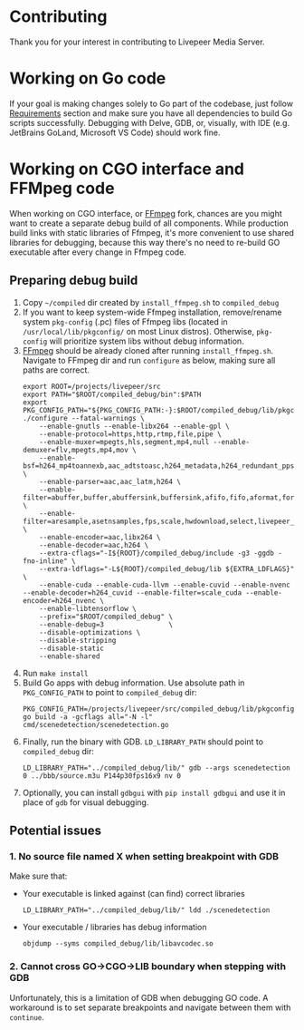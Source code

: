 # Contributing
Thank you for your interest in contributing to Livepeer Media Server.

# Working on Go code
If your goal is making changes solely to Go part of the codebase, just follow [Requirements](https://github.com/livepeer/lpms/#requirements) section and make sure you have all dependencies to build Go scripts successfully. Debugging with Delve, GDB, or, visually, with IDE (e.g. JetBrains GoLand, Microsoft VS Code) should work fine.

# Working on CGO interface and FFMpeg code
When working on CGO interface, or [FFmpeg](https://github.com/livepeer/FFmpeg/) fork, chances are you might want to create a separate debug build of all components. While production build links with static libraries of Ffmpeg, it's more convenient to use shared libraries for debugging, because this way there's no need to re-build GO executable after every change in Ffmpeg code.

## Preparing debug build
1. Copy `~/compiled` dir created by `install_ffmpeg.sh` to `compiled_debug`
2. If you want to keep system-wide Ffmpeg installation, remove/rename system `pkg-config` (.pc) files of Ffmpeg libs (located in `/usr/local/lib/pkgconfig/` on most Linux distros). Otherwise, `pkg-config` will prioritize system libs without debug information.
3. [FFmpeg](https://github.com/livepeer/FFmpeg/) should be already cloned after running `install_ffmpeg.sh`. Navigate to FFmpeg dir and run `configure` as below, making sure all paths are correct.
    ```
    export ROOT=/projects/livepeer/src
    export PATH="$ROOT/compiled_debug/bin":$PATH
    export PKG_CONFIG_PATH="${PKG_CONFIG_PATH:-}:$ROOT/compiled_debug/lib/pkgconfig"
    ./configure --fatal-warnings \
        --enable-gnutls --enable-libx264 --enable-gpl \
        --enable-protocol=https,http,rtmp,file,pipe \
        --enable-muxer=mpegts,hls,segment,mp4,null --enable-demuxer=flv,mpegts,mp4,mov \
        --enable-bsf=h264_mp4toannexb,aac_adtstoasc,h264_metadata,h264_redundant_pps,extract_extradata \
        --enable-parser=aac,aac_latm,h264 \
        --enable-filter=abuffer,buffer,abuffersink,buffersink,afifo,fifo,aformat,format \
        --enable-filter=aresample,asetnsamples,fps,scale,hwdownload,select,livepeer_dnn,signature \
        --enable-encoder=aac,libx264 \
        --enable-decoder=aac,h264 \
        --extra-cflags="-I${ROOT}/compiled_debug/include -g3 -ggdb -fno-inline" \
        --extra-ldflags="-L${ROOT}/compiled_debug/lib ${EXTRA_LDFLAGS}" \
        --enable-cuda --enable-cuda-llvm --enable-cuvid --enable-nvenc --enable-decoder=h264_cuvid --enable-filter=scale_cuda --enable-encoder=h264_nvenc \
        --enable-libtensorflow \
        --prefix="$ROOT/compiled_debug" \
        --enable-debug=3                \
        --disable-optimizations \
        --disable-stripping
        --disable-static
        --enable-shared
    ```
4. Run `make install`
5. Build Go apps with debug information. Use absolute path in `PKG_CONFIG_PATH` to point to `compiled_debug` dir:
    ```
    PKG_CONFIG_PATH=/projects/livepeer/src/compiled_debug/lib/pkgconfig go build -a -gcflags all="-N -l" cmd/scenedetection/scenedetection.go
    ```
6. Finally, run the binary with GDB. `LD_LIBRARY_PATH` should point to `compiled_debug` dir:
    ```
    LD_LIBRARY_PATH="../compiled_debug/lib/" gdb --args scenedetection 0 ../bbb/source.m3u P144p30fps16x9 nv 0
    ```
7. Optionally, you can install `gdbgui` with `pip install gdbgui` and use it in place of `gdb` for visual debugging.  

## Potential issues
### 1. No source file named X when setting breakpoint with GDB
Make sure that:
* Your executable is linked against (can find) correct libraries
    ```
    LD_LIBRARY_PATH="../compiled_debug/lib/" ldd ./scenedetection
    ```
* Your executable / libraries has debug information
    ```
    objdump --syms compiled_debug/lib/libavcodec.so
    ```

### 2. Cannot cross GO->CGO->LIB boundary when stepping with GDB
Unfortunately, this is a limitation of GDB when debugging GO code. A workaround is to set separate breakpoints and navigate between them with `continue`.